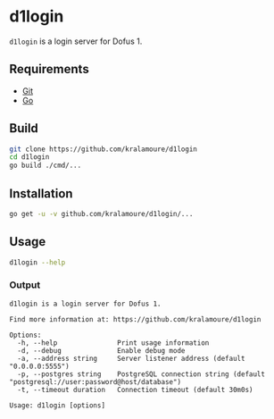 # d1login

`d1login` is a login server for Dofus 1.

## Requirements

- [Git](https://git-scm.com/)
- [Go](https://golang.org/)

## Build

```sh
git clone https://github.com/kralamoure/d1login
cd d1login
go build ./cmd/...
```

## Installation

```sh
go get -u -v github.com/kralamoure/d1login/...
```

## Usage

```sh
d1login --help
```

### Output

```text
d1login is a login server for Dofus 1.

Find more information at: https://github.com/kralamoure/d1login

Options:
  -h, --help               Print usage information
  -d, --debug              Enable debug mode
  -a, --address string     Server listener address (default "0.0.0.0:5555")
  -p, --postgres string    PostgreSQL connection string (default "postgresql://user:password@host/database")
  -t, --timeout duration   Connection timeout (default 30m0s)

Usage: d1login [options]
```

